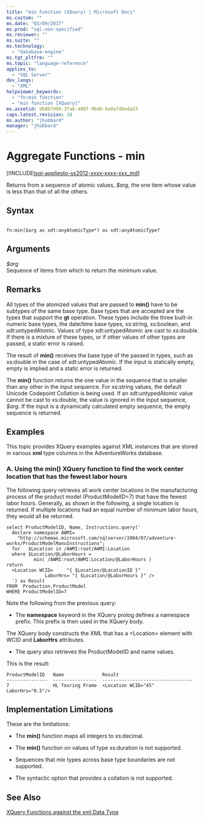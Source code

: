```yaml
---
title: "min Function (XQuery) | Microsoft Docs"
ms.custom: ""
ms.date: "03/09/2017"
ms.prod: "sql-non-specified"
ms.reviewer: ""
ms.suite: ""
ms.technology: 
  - "database-engine"
ms.tgt_pltfrm: ""
ms.topic: "language-reference"
applies_to: 
  - "SQL Server"
dev_langs: 
  - "XML"
helpviewer_keywords: 
  - "fn:min function"
  - "min function [XQuery]"
ms.assetid: db0b7d94-3fa6-488f-96d6-6a9a7d6eda23
caps.latest.revision: 28
ms.author: "jhubbard"
manager: "jhubbard"
---
```

# Aggregate Functions - min
[!INCLUDE[tsql-appliesto-ss2012-xxxx-xxxx-xxx_md](../integration-services/system/stored-procedures/includes/tsql-appliesto-ss2012-xxxx-xxxx-xxx-md.md)]

  Returns from a sequence of atomic values, *$arg*, the one item whose value is less than that of all the others.  
  
## Syntax  
  
```  
  
fn:min($arg as xdt:anyAtomicType*) as xdt:anyAtomicType?  
```  
  
## Arguments  
 *$arg*  
 Sequence of items from which to return the minimum value.  
  
## Remarks  
 All types of the atomized values that are passed to **min()** have to be subtypes of the same base type. Base types that are accepted are the types that support the **gt** operation. These types include the three built-in numeric base types, the date/time base types, xs:string, xs:boolean, and xdt:untypedAtomic. Values of type xdt:untypedAtomic are cast to xs:double. If there is a mixture of these types, or if other values of other types are passed, a static error is raised.  
  
 The result of **min()** receives the base type of the passed in types, such as xs:double in the case of xdt:untypedAtomic. If the input is statically empty, empty is implied and a static error is returned.  
  
 The **min()** function returns the one value in the sequence that is smaller than any other in the input sequence. For xs:string values, the default Unicode Codepoint Collation is being used. If an xdt:untypedAtomic value cannot be cast to xs:double, the value is ignored in the input sequence, *$arg*. If the input is a dynamically calculated empty sequence, the empty sequence is returned.  
  
## Examples  
 This topic provides XQuery examples against XML instances that are stored in various **xml** type columns in the AdventureWorks database.  
  
### A. Using the min() XQuery function to find the work center location that has the fewest labor hours  
 The following query retrieves all work center locations in the manufacturing process of the product model (ProductModelID=7) that have the fewest labor hours. Generally, as shown in the following, a single location is returned. If multiple locations had an equal number of minimum labor hours, they would all be returned.  
  
```  
select ProductModelID, Name, Instructions.query('  
  declare namespace AWMI=  
    "http://schemas.microsoft.com/sqlserver/2004/07/adventure-works/ProductModelManuInstructions";  
  for   $Location in /AWMI:root/AWMI:Location  
  where $Location/@LaborHours =  
          min( /AWMI:root/AWMI:Location/@LaborHours )  
return  
  <Location WCID=     "{ $Location/@LocationID }"   
              LaborHrs= "{ $Location/@LaborHours }" />  
  ') as Result   
FROM  Production.ProductModel  
WHERE ProductModelID=7  
```  
  
 Note the following from the previous query:  
  
-   The **namespace** keyword in the XQuery prolog defines a namespace prefix. This prefix is then used in the XQuery body.  
  
 The XQuery body constructs the XML that has a \<Location> element with WCID and **LaborHrs** attributes.  
  
-   The query also retrieves the ProductModelID and name values.  
  
 This is the result:  
  
```  
ProductModelID   Name              Result  
---------------  ----------------  ---------------------------------  
7                HL Touring Frame  <Location WCID="45" LaborHrs="0.5"/>   
```  
  
## Implementation Limitations  
 These are the limitations:  
  
-   The **min()** function maps all integers to xs:decimal.  
  
-   The **min()** function on values of type xs:duration is not supported.  
  
-   Sequences that mix types across base type boundaries are not supported.  
  
-   The syntactic option that provides a collation is not supported.  
  
## See Also  
 [XQuery Functions against the xml Data Type](../xquery/xquery-functions-against-the-xml-data-type.md)  
  
  